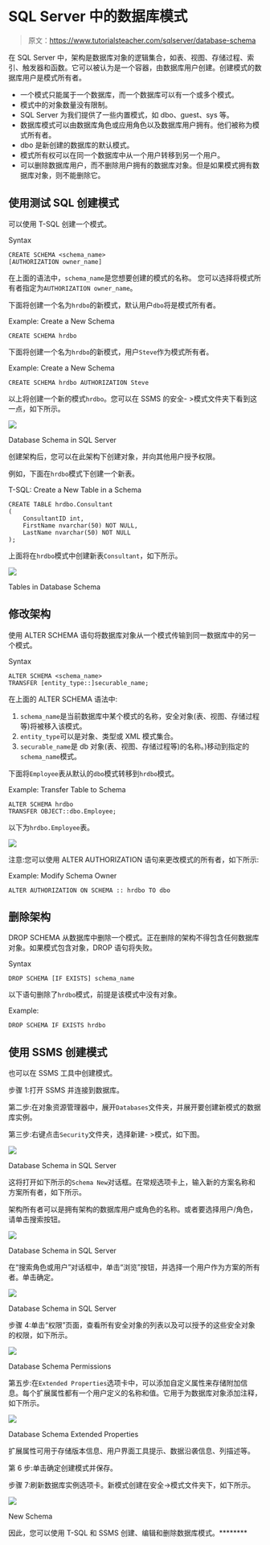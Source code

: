 # SQL Server 中的数据库模式

> 原文：<https://www.tutorialsteacher.com/sqlserver/database-schema>

在 SQL Server 中，架构是数据库对象的逻辑集合，如表、视图、存储过程、索引、触发器和函数。它可以被认为是一个容器，由数据库用户创建。创建模式的数据库用户是模式所有者。

*   一个模式只能属于一个数据库，而一个数据库可以有一个或多个模式。
*   模式中的对象数量没有限制。
*   SQL Server 为我们提供了一些内置模式，如 dbo、guest、sys 等。
*   数据库模式可以由数据库角色或应用角色以及数据库用户拥有。他们被称为模式所有者。
*   dbo 是新创建的数据库的默认模式。
*   模式所有权可以在同一个数据库中从一个用户转移到另一个用户。
*   可以删除数据库用户，而不删除用户拥有的数据库对象。但是如果模式拥有数据库对象，则不能删除它。

## 使用测试 SQL 创建模式

可以使用 T-SQL 创建一个模式。

Syntax 

```
CREATE SCHEMA <schema_name> 
[AUTHORIZATION owner_name] 
```

在上面的语法中，`schema_name`是您想要创建的模式的名称。 您可以选择将模式所有者指定为`AUTHORIZATION owner_name`。

下面将创建一个名为`hrdbo`的新模式，默认用户`dbo`将是模式所有者。

Example: Create a New Schema 

```
CREATE SCHEMA hrdbo 
```

下面将创建一个名为`hrdbo`的新模式，用户`Steve`作为模式所有者。

Example: Create a New Schema 

```
CREATE SCHEMA hrdbo AUTHORIZATION Steve 
```

以上将创建一个新的模式`hrdbo`。您可以在 SSMS 的安全- >模式文件夹下看到这一点，如下所示。

[![](img/94d1a4d5aa839e372e47247f84b6845a.png)](../../Content/images/sqlserver/schema7.png)

Database Schema in SQL Server



创建架构后，您可以在此架构下创建对象，并向其他用户授予权限。

例如，下面在`hrdbo`模式下创建一个新表。

T-SQL: Create a New Table in a Schema 

```
CREATE TABLE hrdbo.Consultant
(  
    ConsultantID int,
    FirstName nvarchar(50) NOT NULL,  
    LastName nvarchar(50) NOT NULL
); 
```

上面将在`hrdbo`模式中创建新表`Consultant`，如下所示。

[![](img/d22411559c44fe7e2c833d2494541f9a.png)](../../Content/images/sqlserver/schema8.png)

Tables in Database Schema



## 修改架构

使用 ALTER SCHEMA 语句将数据库对象从一个模式传输到同一数据库中的另一个模式。

Syntax

```
ALTER SCHEMA <schema_name>
TRANSFER [entity_type::]securable_name; 
```

在上面的 ALTER SCHEMA 语法中:

1.  `schema_name`是当前数据库中某个模式的名称，安全对象(表、视图、存储过程等)将被移入该模式。
2.  `entity_type`可以是对象、类型或 XML 模式集合。
3.  `securable_name`是 db 对象(表、视图、存储过程等)的名称。)移动到指定的`schema_name`模式。

下面将`Employee`表从默认的`dbo`模式转移到`hrdbo`模式。

Example: Transfer Table to Schema 

```
ALTER SCHEMA hrdbo
TRANSFER OBJECT::dbo.Employee; 
```

以下为`hrdbo.Employee`表。

[![](img/395a5e9dc3fca1f8e1e45dce9ab8e41c.png)](../../Content/images/sqlserver/schema9.png)

注意:您可以使用 ALTER AUTHORIZATION 语句来更改模式的所有者，如下所示:

Example: Modify Schema Owner 

```
ALTER AUTHORIZATION ON SCHEMA :: hrdbo TO dbo 
```

## 删除架构

DROP SCHEMA 从数据库中删除一个模式。正在删除的架构不得包含任何数据库对象。如果模式包含对象，DROP 语句将失败。

Syntax 

```
DROP SCHEMA [IF EXISTS] schema_name 
```

以下语句删除了`hrdbo`模式，前提是该模式中没有对象。

Example: 

```
DROP SCHEMA IF EXISTS hrdbo 
```

## 使用 SSMS 创建模式

也可以在 SSMS 工具中创建模式。

步骤 1:打开 SSMS 并连接到数据库。

第二步:在对象资源管理器中，展开`Databases`文件夹，并展开要创建新模式的数据库实例。

第三步:右键点击`Security`文件夹，选择新建- >模式，如下图。

[![](img/5c1be03a960dec619fe1bf32271c6e9c.png)](../../Content/images/sqlserver/schema1.png)

Database Schema in SQL Server



这将打开如下所示的`Schema New`对话框。在常规选项卡上，输入新的方案名称和方案所有者，如下所示。

架构所有者可以是拥有架构的数据库用户或角色的名称。或者要选择用户/角色，请单击搜索按钮。

[![](img/da1801ca3d0ffbb270b86863983190c4.png)](../../Content/images/sqlserver/schema2.png)

Database Schema in SQL Server



在“搜索角色或用户”对话框中，单击“浏览”按钮，并选择一个用户作为方案的所有者。单击确定。

[![](img/0a0ea33a0b9133bd2b33d6be31a97bd0.png)](../../Content/images/sqlserver/schema3.png)

Database Schema in SQL Server



步骤 4:单击“权限”页面，查看所有安全对象的列表以及可以授予的这些安全对象的权限，如下所示。

[![](img/9ad3fba1732d3df1b05a96225464188f.png)](../../Content/images/sqlserver/schema4.png)

Database Schema Permissions



第五步:在`Extended Properties`选项卡中，可以添加自定义属性来存储附加信息。每个扩展属性都有一个用户定义的名称和值。它用于为数据库对象添加注释，如下所示。

[![](img/4d477600aa38e60c78b553bfdba5fd27.png)](../../Content/images/sqlserver/schema5.png)

Database Schema Extended Properties



扩展属性可用于存储版本信息、用户界面工具提示、数据沿袭信息、列描述等。

第 6 步:单击确定创建模式并保存。

步骤 7:刷新数据库实例选项卡。新模式创建在安全->模式文件夹下，如下所示。

[![](img/94d1a4d5aa839e372e47247f84b6845a.png)](../../Content/images/sqlserver/schema7.png)

New Schema



因此，您可以使用 T-SQL 和 SSMS 创建、编辑和删除数据库模式。********